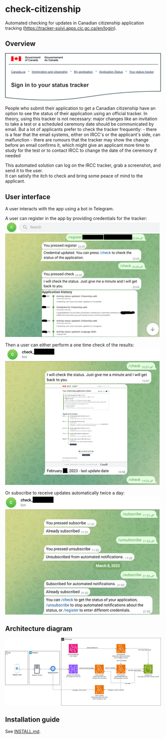 # check-citizenship
Automated checking for updates in Canadian citizenship application tracking (https://tracker-suivi.apps.cic.gc.ca/en/login).

## Overview  
<p align="center">
  <img src="docs/check-tracker-header.png" width="506">
</p>  
People who submit their application to get a Canadian citizenship have an option to see the status of their application using an official tracker.  
In theory, using this tracker is not necessary: major changes like an invitation to take a test or a scheduled ceremony date should be communicated by email.  
But a lot of applicants prefer to check the tracker frequently:  
- there is a fear that the email systems, either on IRCC's or the applicant's side, can malfunction
- there are rumours that the tracker may show the change before an email confirms it, which might give an applicant more time to study for the test or to contact IRCC to change the date of the ceremony if needed

This automated solution can log on the IRCC tracker, grab a screenshot, and send it to the user.  
It can satisfy the itch to check and bring some peace of mind to the applicant.   


## User interface
A user interacts with the app using a bot in Telegram.  

A user can register in the app by providing credentials for the tracker:  
<img src="docs/check-citizenship-bot-register.png" width="500">  

Then a user can either perform a one time check of the results:  
<img src="docs/check-citizenship-bot-check-result.png" width="500">

Or subscribe to receive updates automatically twice a day:  
<img src="docs/check-citizenship-bot-subscribe.png" width="500">
  

## Architecture diagram
<img src="docs/check-citizenship-architecture.png">

## Installation guide
See [INSTALL.md](INSTALL.md).
